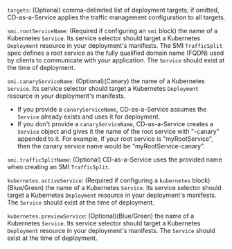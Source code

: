`targets`: (Optional) comma-delimited list of deployment targets; if omitted, CD-as-a-Service applies the traffic management configuration to all targets.

`smi.rootServiceName`: (Required if configuring an `smi` block) the name of a Kubernetes `Service`. Its service selector should target a Kubernetes `Deployment` resource in your deployment's manifests. The SMI `TrafficSplit` spec defines a root service as the fully qualified domain name (FQDN) used by clients to communicate with your application. The `Service` should exist at the time of deployment.

`smi.canaryServiceName`: (Optional)(Canary) the name of a Kubernetes `Service`. Its service selector should target a Kubernetes `Deployment` resource in your deployment's manifests.

   - If you provide a `canaryServiceName`, CD-as-a-Service assumes the `Service` already exists and uses it for deployment.
   - If you don't provide a `canaryServiceName`, CD-as-a-Service creates a `Service` object and gives it the name of the root service with "-canary" appended to it. For example, if your root service is "myRootService", then the canary service name would be "myRootService-canary".

`smi.trafficSplitName`: (Optional) CD-as-a-Service uses the provided name when creating an SMI `TrafficSplit`.

`kubernetes.activeService`: (Required if configuring a `kubernetes` block)(Blue/Green) the name of a Kubernetes `Service`. Its service selector should target a Kubernetes `Deployment` resource in your deployment's manifests. The `Service` should exist at the time of deployment.

`kubernetes.previewService`: (Optional)(Blue/Green) the name of a Kubernetes `Service`. Its service selector should target a Kubernetes `Deployment` resource in your deployment's manifests. The `Service` should exist at the time of deployment.